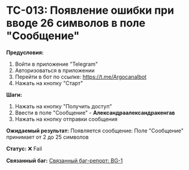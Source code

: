 # TC-013: Появление ошибки при вводе 26 символов в поле "Сообщение"


**Предусловия:**
1. Войти в приложение "Telegram"
2. Авторизоваться в приложении
3. Перейти в бот по ссылке: https://t.me/Argocanalbot
4. Нажать на кнопку "Старт"

**Шаги:**
1. Нажать на кнопку "Получить доступ"
2. Ввести в поле "Сообщение" - **Александраалександракенгав**
3. Нажать на кнопку отправки сообщения

**Ожидаемый результат:**
Появляется сообщение:
Поле "Сообщение" принимает от 2 до 25 символов

**Статус:** ❌ Fail

**Связанный баг:** [Связанный баг-репорт: BG-1](../BugReports/BG-1.md)
